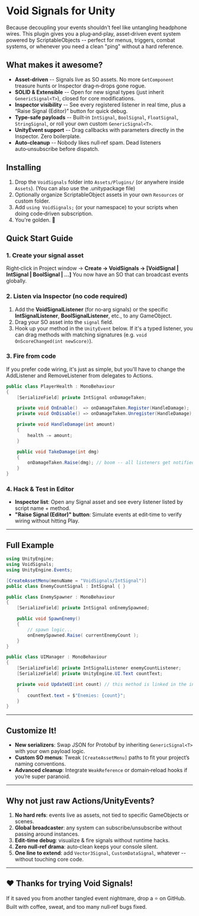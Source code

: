 # Void Signals for Unity
Because decoupling your events shouldn't feel like untangling headphone wires.
This plugin gives you a plug‑and‑play, asset‑driven event system powered by ScriptableObjects -- perfect for menus, triggers, combat systems, or whenever you need a clean "ping" without a hard reference.

## What makes it awesome?
* **Asset‑driven** -- Signals live as SO assets. No more `GetComponent` treasure hunts or Inspector drag‑n‑drops gone rogue.
* **SOLID & Extensible** -- Open for new signal types (just inherit `GenericSignal<T>`), closed for core modifications.
* **Inspector visibility** -- See every registered listener in real time, plus a “Raise Signal (Editor)” button for quick debug.
* **Type‑safe payloads** -- Built‑in `IntSignal`, `BoolSignal`, `FloatSignal`, `StringSignal`, or roll your own custom `GenericSignal<T>`.
* **UnityEvent<T> support** -- Drag callbacks with parameters directly in the Inspector. Zero boilerplate.
* **Auto‑cleanup** -- Nobody likes null‑ref spam. Dead listeners auto‑unsubscribe before dispatch.

## Installing

1. Drop the `VoidSignals` folder into `Assets/Plugins/` (or anywhere inside `Assets`). (You can also use the .unitypackage file)
2. Optionally organize ScriptableObject assets in your own `Resources` or custom folder.
3. Add `using VoidSignals;` (or your namespace) to your scripts when doing code‑driven subscription.
4. You're golden. 🎉

## Quick Start Guide

### 1. Create your signal asset
Right‑click in Project window -> **Create -> VoidSignals -> \[VoidSignal | IntSignal | BoolSignal | …]**
You now have an SO that can broadcast events globally.

### 2. Listen via Inspector (no code required)
1. Add the **VoidSignalListener** (for no‑arg signals) or the specific **IntSignalListener**, **BoolSignalListener**, etc., to any GameObject.
2. Drag your SO asset into the `signal` field.
3. Hook up your method in the `UnityEvent` below. If it's a typed listener, you can drag methods with matching signatures (e.g. `void OnScoreChanged(int newScore)`).

### 3. Fire from code
If you prefer code wiring, it's just as simple, but you'll have to change the AddListener and RemoveListener from delegates to Actions.

```csharp
public class PlayerHealth : MonoBehaviour
{
    [SerializeField] private IntSignal onDamageTaken;

    private void OnEnable()  => onDamageTaken.Register(HandleDamage);
    private void OnDisable() => onDamageTaken.Unregister(HandleDamage);

    private void HandleDamage(int amount)
    {
        health -= amount;
    }

    public void TakeDamage(int dmg)
    {
        onDamageTaken.Raise(dmg); // boom -- all listeners get notified
    }
}
```

### 4. Hack & Test in Editor
* **Inspector list**: Open any Signal asset and see every listener listed by script name + method.
* **"Raise Signal (Editor)" button**: Simulate events at edit‑time to verify wiring without hitting Play.

---

## Full Example

```csharp
using UnityEngine;
using VoidSignals;
using UnityEngine.Events;

[CreateAssetMenu(menuName = "VoidSignals/IntSignal")]
public class EnemyCountSignal : IntSignal { }

public class EnemySpawner : MonoBehaviour
{
    [SerializeField] private IntSignal onEnemySpawned;

    public void SpawnEnemy()
    {
        // spawn logic...
        onEnemySpawned.Raise( currentEnemyCount );
    }
}

public class UIManager : MonoBehaviour
{
    [SerializeField] private IntSignalListener enemyCountListener;
    [SerializeField] private UnityEngine.UI.Text countText;

    private void UpdateUI(int count) // this method is linked in the inspector by a IntListener
    {
        countText.text = $"Enemies: {count}"; 
    }
}
```

---

## Customize It!

* **New serializers**: Swap JSON for Protobuf by inheriting `GenericSignal<T>` with your own payload logic.
* **Custom SO menus**: Tweak `[CreateAssetMenu]` paths to fit your project’s naming conventions.
* **Advanced cleanup**: Integrate `WeakReference` or domain‑reload hooks if you’re super paranoid.

---

## Why not just raw Actions/UnityEvents?

1. **No hard refs**: events live as assets, not tied to specific GameObjects or scenes.
2. **Global broadcaster**: any system can subscribe/unsubscribe without passing around instances.
3. **Edit‑time debug**: visualize & fire signals without runtime hacks.
4. **Zero null‑ref drama**: auto‑clean keeps your console silent.
5. **One line to extend**: add `Vector3Signal`, `CustomDataSignal`, whatever -- without touching core code.

---

## ❤️ Thanks for trying Void Signals!

If it saved you from another tangled event nightmare, drop a ⭐ on GitHub. Built with coffee, sweat, and too many null‑ref bugs fixed. 
